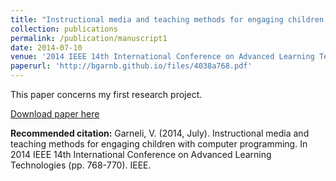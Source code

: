 ```yaml
---
title: "Instructional media and teaching methods for engaging children with computer programming"
collection: publications
permalink: /publication/manuscript1
date: 2014-07-10
venue: '2014 IEEE 14th International Conference on Advanced Learning Technologies'
paperurl: 'http://bgarnb.github.io/files/4038a768.pdf'
---
```

This paper concerns my first research project.

[Download paper here](http://bgarnb.github.io/files/4038a768.pdf)

<b> Recommended citation:</b> Garneli, V. (2014, July). Instructional media and teaching methods for engaging children with computer programming. In 2014 IEEE 14th International Conference on Advanced Learning Technologies (pp. 768-770). IEEE.
